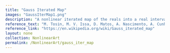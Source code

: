 ```yaml
---
title: "Gauss Iterated Map"
images: "GaussIterMap1.png"
description: "A nonlinear iterated map of the reals into a real interval given by the Gaussian function."
reference_text: "M. Tosin, M. V. Issa, D. Matos, A. Nascimento, A. Cunha Jr. Employing 0-1 test for chaos to characterize the chaotic dynamics of a generalized Gauss iterated map. XIV Conferência Brasileira de Dinâmica, Controle e Aplicações (DINCON 2019), 2019, São Carlos, Brazil."
reference_link: "https://en.wikipedia.org/wiki/Gauss_iterated_map"
layout: none
collection: NonlinearArt
permalink: /NonlinearArt/gauss_iter_map
---
```

